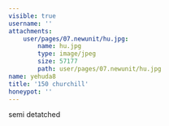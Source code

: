 ```yaml
---
visible: true
username: ''
attachments:
    user/pages/07.newunit/hu.jpg:
        name: hu.jpg
        type: image/jpeg
        size: 57177
        path: user/pages/07.newunit/hu.jpg
name: yehuda8
title: '150 churchill'
honeypot: ''
---
```


semi detatched